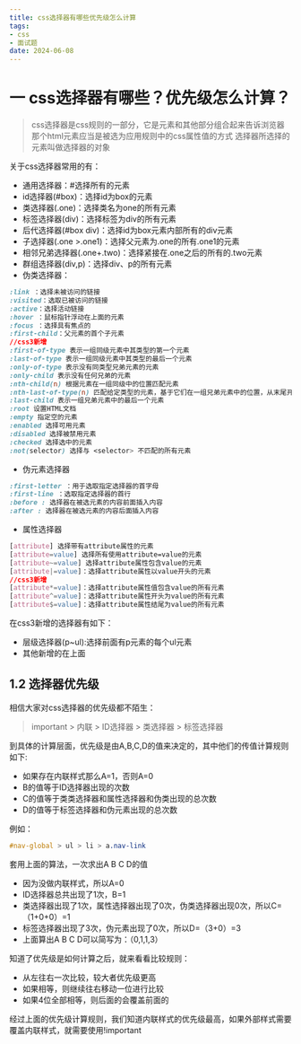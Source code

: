 ```yaml
---
title: css选择器有哪些优先级怎么计算
tags:
- css
- 面试题
date: 2024-06-08
---
```


# 一 css选择器有哪些？优先级怎么计算？

> css选择器是css规则的一部分，它是元素和其他部分组合起来告诉浏览器那个html元素应当是被选为应用规则中的css属性值的方式
> 选择器所选择的元素叫做选择器的对象

关于css选择器常用的有：

- 通用选择器：#选择所有的元素
- id选择器(#box)：选择id为box的元素
- 类选择器(.one)：选择类名为one的所有元素
- 标签选择器(div)：选择标签为div的所有元素
- 后代选择器(#box div)：选择id为box元素内部所有的div元素
- 子选择器(.one >.one1)：选择父元素为.one的所有.one1的元素
- 相邻兄弟选择器(.one+.two)：选择紧接在.one之后的所有的.two元素
- 群组选择器(div,p)：选择div、p的所有元素
- 伪类选择器：

```css
:link ：选择未被访问的链接
:visited：选取已被访问的链接
:active：选择活动链接
:hover ：鼠标指针浮动在上面的元素
:focus ：选择具有焦点的
:first-child：父元素的首个子元素
//css3新增
:first-of-type 表示一组同级元素中其类型的第一个元素
:last-of-type 表示一组同级元素中其类型的最后一个元素
:only-of-type 表示没有同类型兄弟元素的元素
:only-child 表示没有任何兄弟的元素
:nth-child(n) 根据元素在一组同级中的位置匹配元素
:nth-last-of-type(n) 匹配给定类型的元素，基于它们在一组兄弟元素中的位置，从末尾开始计数
:last-child 表示一组兄弟元素中的最后一个元素
:root 设置HTML文档
:empty 指定空的元素
:enabled 选择可用元素
:disabled 选择被禁用元素
:checked 选择选中的元素
:not(selector) 选择与 <selector> 不匹配的所有元素
```

- 伪元素选择器

```css
:first-letter ：用于选取指定选择器的首字母
:first-line ：选取指定选择器的首行
:before : 选择器在被选元素的内容前面插入内容
:after : 选择器在被选元素的内容后面插入内容
```

- 属性选择器

```css
[attribute] 选择带有attribute属性的元素
[attribute=value] 选择所有使用attribute=value的元素
[attribute~=value] 选择attribute属性包含value的元素
[attribute|=value]：选择attribute属性以value开头的元素
//css3新增
[attribute*=value]：选择attribute属性值包含value的所有元素
[attribute^=value]：选择attribute属性开头为value的所有元素
[attribute$=value]：选择attribute属性结尾为value的所有元素
```

在css3新增的选择器有如下：
- 层级选择器(p~ul):选择前面有p元素的每个ul元素
- 其他新增的在上面

## 1.2 选择器优先级

相信大家对css选择器的优先级都不陌生：
> important > 内联 > ID选择器 > 类选择器 > 标签选择器 

到具体的计算层面，优先级是由A,B,C,D的值来决定的，其中他们的传值计算规则如下:
- 如果存在内联样式那么A=1，否则A=0
- B的值等于ID选择器出现的次数
- C的值等于类类选择器和属性选择器和伪类出现的总次数
- D的值等于标签选择器和伪元素出现的总次数

例如：

```css
#nav-global > ul > li > a.nav-link
```

套用上面的算法，一次求出A B C D的值
- 因为没做内联样式，所以A=0
- ID选择器总共出现了1次，B=1
- 类选择器出现了1次，属性选择器出现了0次，伪类选择器出现0次，所以C=（1+0+0）=1
- 标签选择器出现了3次，伪元素出现了0次，所以D=（3+0）=3
- 上面算出A B C D可以简写为：（0,1,1,3）

知道了优先级是如何计算之后，就来看看比较规则：
- 从左往右一次比较，较大者优先级更高
- 如果相等，则继续往右移动一位进行比较
- 如果4位全部相等，则后面的会覆盖前面的

经过上面的优先级计算规则，我们知道内联样式的优先级最高，如果外部样式需要覆盖内联样式，就需要使用!important